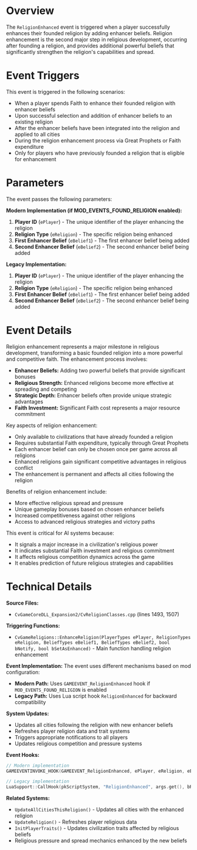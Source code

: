 # Overview

The `ReligionEnhanced` event is triggered when a player successfully enhances their founded religion by adding enhancer beliefs. Religion enhancement is the second major step in religious development, occurring after founding a religion, and provides additional powerful beliefs that significantly strengthen the religion's capabilities and spread.

# Event Triggers

This event is triggered in the following scenarios:

- When a player spends Faith to enhance their founded religion with enhancer beliefs
- Upon successful selection and addition of enhancer beliefs to an existing religion
- After the enhancer beliefs have been integrated into the religion and applied to all cities
- During the religion enhancement process via Great Prophets or Faith expenditure
- Only for players who have previously founded a religion that is eligible for enhancement

# Parameters

The event passes the following parameters:

**Modern Implementation (if MOD_EVENTS_FOUND_RELIGION enabled):**
1. **Player ID** (`ePlayer`) - The unique identifier of the player enhancing the religion
2. **Religion Type** (`eReligion`) - The specific religion being enhanced
3. **First Enhancer Belief** (`eBelief1`) - The first enhancer belief being added
4. **Second Enhancer Belief** (`eBelief2`) - The second enhancer belief being added

**Legacy Implementation:**
1. **Player ID** (`ePlayer`) - The unique identifier of the player enhancing the religion
2. **Religion Type** (`eReligion`) - The specific religion being enhanced  
3. **First Enhancer Belief** (`eBelief1`) - The first enhancer belief being added
4. **Second Enhancer Belief** (`eBelief2`) - The second enhancer belief being added

# Event Details

Religion enhancement represents a major milestone in religious development, transforming a basic founded religion into a more powerful and competitive faith. The enhancement process involves:

- **Enhancer Beliefs:** Adding two powerful beliefs that provide significant bonuses
- **Religious Strength:** Enhanced religions become more effective at spreading and competing
- **Strategic Depth:** Enhancer beliefs often provide unique strategic advantages
- **Faith Investment:** Significant Faith cost represents a major resource commitment

Key aspects of religion enhancement:
- Only available to civilizations that have already founded a religion
- Requires substantial Faith expenditure, typically through Great Prophets
- Each enhancer belief can only be chosen once per game across all religions
- Enhanced religions gain significant competitive advantages in religious conflict
- The enhancement is permanent and affects all cities following the religion

Benefits of religion enhancement include:
- More effective religious spread and pressure
- Unique gameplay bonuses based on chosen enhancer beliefs
- Increased competitiveness against other religions
- Access to advanced religious strategies and victory paths

This event is critical for AI systems because:
- It signals a major increase in a civilization's religious power
- It indicates substantial Faith investment and religious commitment
- It affects religious competition dynamics across the game
- It enables prediction of future religious strategies and capabilities

# Technical Details

**Source Files:**
- `CvGameCoreDLL_Expansion2/CvReligionClasses.cpp` (lines 1493, 1507)

**Triggering Functions:**
- `CvGameReligions::EnhanceReligion(PlayerTypes ePlayer, ReligionTypes eReligion, BeliefTypes eBelief1, BeliefTypes eBelief2, bool bNotify, bool bSetAsEnhanced)` - Main function handling religion enhancement

**Event Implementation:**
The event uses different mechanisms based on mod configuration:
- **Modern Path:** Uses `GAMEEVENT_ReligionEnhanced` hook if `MOD_EVENTS_FOUND_RELIGION` is enabled
- **Legacy Path:** Uses Lua script hook `ReligionEnhanced` for backward compatibility

**System Updates:**
- Updates all cities following the religion with new enhancer beliefs
- Refreshes player religion data and trait systems
- Triggers appropriate notifications to all players
- Updates religious competition and pressure systems

**Event Hooks:**
```cpp
// Modern implementation
GAMEEVENTINVOKE_HOOK(GAMEEVENT_ReligionEnhanced, ePlayer, eReligion, eBelief1, eBelief2);

// Legacy implementation
LuaSupport::CallHook(pkScriptSystem, "ReligionEnhanced", args.get(), bResult);
```

**Related Systems:**
- `UpdateAllCitiesThisReligion()` - Updates all cities with the enhanced religion
- `UpdateReligion()` - Refreshes player religious data
- `InitPlayerTraits()` - Updates civilization traits affected by religious beliefs
- Religious pressure and spread mechanics enhanced by the new beliefs